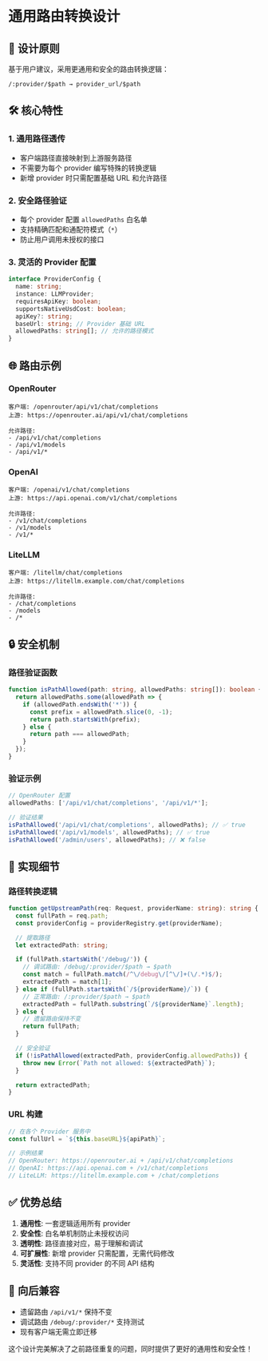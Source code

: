 # 通用路由转换设计

## 🎯 设计原则

基于用户建议，采用更通用和安全的路由转换逻辑：

```
/:provider/$path → provider_url/$path
```

## 🛠️ 核心特性

### 1. **通用路径透传**

- 客户端路径直接映射到上游服务路径
- 不需要为每个 provider 编写特殊的转换逻辑
- 新增 provider 时只需配置基础 URL 和允许路径

### 2. **安全路径验证**

- 每个 provider 配置 `allowedPaths` 白名单
- 支持精确匹配和通配符模式（`*`）
- 防止用户调用未授权的接口

### 3. **灵活的 Provider 配置**

```typescript
interface ProviderConfig {
  name: string;
  instance: LLMProvider;
  requiresApiKey: boolean;
  supportsNativeUsdCost: boolean;
  apiKey?: string;
  baseUrl: string; // Provider 基础 URL
  allowedPaths: string[]; // 允许的路径模式
}
```

## 🌐 路由示例

### OpenRouter

```
客户端: /openrouter/api/v1/chat/completions
上游: https://openrouter.ai/api/v1/chat/completions

允许路径:
- /api/v1/chat/completions
- /api/v1/models
- /api/v1/*
```

### OpenAI

```
客户端: /openai/v1/chat/completions
上游: https://api.openai.com/v1/chat/completions

允许路径:
- /v1/chat/completions
- /v1/models
- /v1/*
```

### LiteLLM

```
客户端: /litellm/chat/completions
上游: https://litellm.example.com/chat/completions

允许路径:
- /chat/completions
- /models
- /*
```

## 🔒 安全机制

### 路径验证函数

```typescript
function isPathAllowed(path: string, allowedPaths: string[]): boolean {
  return allowedPaths.some(allowedPath => {
    if (allowedPath.endsWith('*')) {
      const prefix = allowedPath.slice(0, -1);
      return path.startsWith(prefix);
    } else {
      return path === allowedPath;
    }
  });
}
```

### 验证示例

```typescript
// OpenRouter 配置
allowedPaths: ['/api/v1/chat/completions', '/api/v1/*'];

// 验证结果
isPathAllowed('/api/v1/chat/completions', allowedPaths); // ✅ true
isPathAllowed('/api/v1/models', allowedPaths); // ✅ true
isPathAllowed('/admin/users', allowedPaths); // ❌ false
```

## 📝 实现细节

### 路径转换逻辑

```typescript
function getUpstreamPath(req: Request, providerName: string): string {
  const fullPath = req.path;
  const providerConfig = providerRegistry.get(providerName);

  // 提取路径
  let extractedPath: string;

  if (fullPath.startsWith('/debug/')) {
    // 调试路由: /debug/:provider/$path → $path
    const match = fullPath.match(/^\/debug\/[^\/]+(\/.*)$/);
    extractedPath = match[1];
  } else if (fullPath.startsWith(`/${providerName}/`)) {
    // 正常路由: /:provider/$path → $path
    extractedPath = fullPath.substring(`/${providerName}`.length);
  } else {
    // 遗留路由保持不变
    return fullPath;
  }

  // 安全验证
  if (!isPathAllowed(extractedPath, providerConfig.allowedPaths)) {
    throw new Error(`Path not allowed: ${extractedPath}`);
  }

  return extractedPath;
}
```

### URL 构建

```typescript
// 在各个 Provider 服务中
const fullUrl = `${this.baseURL}${apiPath}`;

// 示例结果
// OpenRouter: https://openrouter.ai + /api/v1/chat/completions
// OpenAI: https://api.openai.com + /v1/chat/completions
// LiteLLM: https://litellm.example.com + /chat/completions
```

## ✅ 优势总结

1. **通用性**: 一套逻辑适用所有 provider
2. **安全性**: 白名单机制防止未授权访问
3. **透明性**: 路径直接对应，易于理解和调试
4. **可扩展性**: 新增 provider 只需配置，无需代码修改
5. **灵活性**: 支持不同 provider 的不同 API 结构

## 🔄 向后兼容

- 遗留路由 `/api/v1/*` 保持不变
- 调试路由 `/debug/:provider/*` 支持测试
- 现有客户端无需立即迁移

这个设计完美解决了之前路径重复的问题，同时提供了更好的通用性和安全性！
